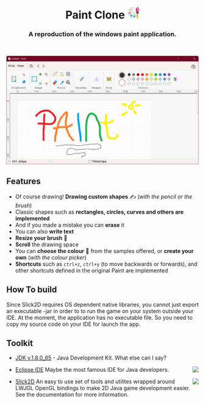 <div align="center">
  <h1 align="center">
        Paint Clone
   <img src="MDImages/001-paint.png" />
  </h1>

  <h3 align="center">A reproduction of the windows paint application.</h3>
</div>

<br/>

![screenshot](MDImages/screenshot.png)

## Features

* Of course drawing! **Drawing custom shapes** ✍ (*with the pencil or the brush*)
* Classic shapes such as **rectangles, circles, curves and others are implemented**
* And if you made a mistake you can **erase** it
* You can also **write text**  
* **Resize your brush** 📏
* **Scroll** the drawing space
* You can **choose the colour** 🎨 from the samples offered, or **create your own** (*with the colour picker*)
* **Shortcuts** such as `ctrl+z`, `ctrl+y` (to move backwards or forwards), and other shortcuts defined in the original Paint are implemented

## How To build

Since Slick2D requires OS dependent native libraries, you cannot just export an executable -jar in order to to run the game on your system outside your IDE. At the moment, the application has no executable file. So you need to copy my source code on your IDE for launch the app.

## Toolkit

* [JDK v.1.8.0_65](http://www.oracle.com/technetwork/java/javase/downloads/jdk8-downloads-2133151.html) - Java Development Kit. What else can I say?

* [Eclipse IDE](https://www.eclipse.org) <img align="right" src="MDImages/Eclipse_IDE.png" />
 Maybe the most famous IDE for Java developers. 

* [Slick2D](https://slick.ninjacave.com/javadoc/) <img align="right" src="MDImages/slick2D.png" />
 An easy to use set of tools and utilites wrapped around LWJGL OpenGL bindings to make 2D Java game development easier. See the documentation for more information. 

